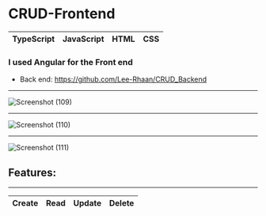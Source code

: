 # CRUD-Frontend

|TypeScript|JavaScript|HTML|CSS|
|---|---|---|---|

### I used Angular for the Front end
- Back end: https://github.com/Lee-Rhaan/CRUD_Backend
---
![Screenshot (109)](https://user-images.githubusercontent.com/81378094/118376507-96061600-b5c8-11eb-825c-8902f90ea03b.png)

---

![Screenshot (110)](https://user-images.githubusercontent.com/81378094/118376639-82a77a80-b5c9-11eb-87a9-80b48e8bcdbf.png)

---

![Screenshot (111)](https://user-images.githubusercontent.com/81378094/118376660-ae2a6500-b5c9-11eb-92cb-d84de62665af.png)

## Features:
---
|Create|Read|Update|Delete|
|---|---|---|---|
